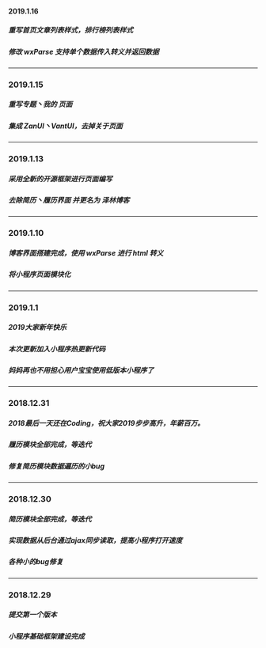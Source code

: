 #### 2019.1.16

##### 重写首页文章列表样式，排行榜列表样式

##### 修改 wxParse 支持单个数据传入转义并返回数据

----------------------------------------

### 2019.1.15

##### 重写专题丶我的 页面

##### 集成 ZanUI丶VantUI，去掉关于页面

--------------------------------------------

### 2019.1.13

##### 采用全新的开源框架进行页面编写

##### 去除简历丶履历界面 并更名为 泽林博客

----------------------------------

### 2019.1.10

##### 博客界面搭建完成，使用 wxParse 进行 html 转义

##### 将小程序页面模块化

--------------------------------------------------

### 2019.1.1

##### 2019大家新年快乐

##### 本次更新加入小程序热更新代码

##### 妈妈再也不用担心用户宝宝使用低版本小程序了

-----------------------------------------

### 2018.12.31

##### 2018最后一天还在Coding，祝大家2019步步高升，年薪百万。

##### 履历模块全部完成，等迭代

##### 修复简历模块数据遍历的小bug

---------------------------------------------------------------------------------------

### 2018.12.30

##### 简历模块全部完成，等迭代

##### 实现数据从后台通过ajax同步读取，提高小程序打开速度
##### 各种小的bug修复

------------------------------------------------------------

### 2018.12.29

##### 提交第一个版本
##### 小程序基础框架建设完成
